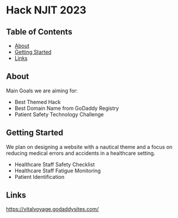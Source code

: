 # Hack NJIT 2023

## Table of Contents

- [About](#about)
- [Getting Started](#getting-started)
- [Links](#links)

## About
Main Goals we are aiming for:
- Best Themed Hack 
- Best Domain Name from GoDaddy Registry 
- Patient Safety Technology Challenge 

## Getting Started

We plan on designing a website with a nautical theme and a focus on reducing medical errors and accidents in a healthcare setting.
- Healthcare Staff Safety Checklist
- Healthcare Staff Fatigue Monitoring
- Patient Identification 

## Links

https://vitalvoyage.godaddysites.com/
